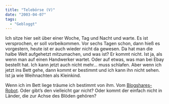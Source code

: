 ```yaml
---
title: "Telebörse (V)"
date: "2003-04-07"
tags:
  - "Gebloggt"
---
```


Ich sitze hier seit über einer Woche, Tag und Nacht und warte. Es ist versprochen, er soll vorbeikommen. Vor sechs Tagen schon, dann hieß es vorgestern, heute ist er auch wieder nicht da gewesen. Da hat man die halbe Welt aufgehetzt mitzumachen, und was ist? Er kommt nicht. Ist ja, als wenn man auf einen Handwerker wartet. Oder auf etwas, was man bei Ebay bestellt hat. Ich kann jetzt auch nicht mehr… muss schlafen. Aber wenn ich jetzt ins Bett gehe, dann kommt er bestimmt und ich kann ihn nicht sehen. Ist ja wie Weihnachten als Kleinkind.

Wenn ich im Bett liege träume ich bestimmt von ihm. Vom [Blogshares-Robot](http://www.blogshares.com/forum/viewtopic.php?t=232). Oder gibt’s den vielleicht gar nicht? Oder kommt der einfach nicht in Länder, die zur Achse des Blöden gehören?
